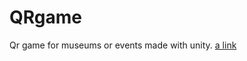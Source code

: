 # QRgame
Qr game for museums or events made with unity.
[a link](https://github.com/matasjon/QRgame/blob/main/Ataskaita/K158%20ataskaita.pdf)
